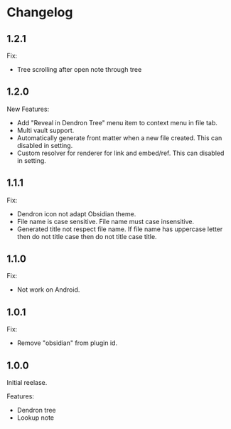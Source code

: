 # Changelog

## 1.2.1

Fix:

- Tree scrolling after open note through tree

## 1.2.0

New Features:

- Add "Reveal in Dendron Tree" menu item to context menu in file tab.
- Multi vault support.
- Automatically generate front matter when a new file created. This can disabled in setting.
- Custom resolver for renderer for link and embed/ref. This can disabled in setting.

## 1.1.1

Fix:

- Dendron icon not adapt Obsidian theme.
- File name is case sensitive. File name must case insensitive.
- Generated title not respect file name. If file name has uppercase letter then do not title case
  then do not title case title.

## 1.1.0

Fix:

- Not work on Android.

## 1.0.1

Fix:

- Remove "obsidian" from plugin id.

## 1.0.0

Initial reelase.

Features:

- Dendron tree
- Lookup note
